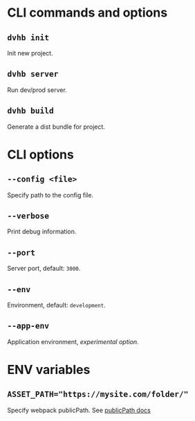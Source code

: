 # CLI commands and options

## `dvhb init`
Init new project.

## `dvhb server`
Run dev/prod server.

## `dvhb build`
Generate a dist bundle for project.

# CLI options

## `--config <file>`
Specify path to the config file.

## `--verbose`
Print debug information.

## `--port`
Server port, default: `3000`.

## `--env`
Environment, default: `development`.

## `--app-env`
Application environment, _experimental option_.

# ENV variables

## `ASSET_PATH="https://mysite.com/folder/"`
Specify webpack publicPath. See [publicPath docs](https://webpack.js.org/guides/public-path/)
